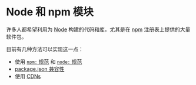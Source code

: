 # Node 和 npm 模块

许多人都希望利用为 [Node](https://nodejs.org/) 构建的代码和库，尤其是在
[npm](https://npmjs.com/) 注册表上提供的大量软件包。

目前有几种方法可以实现这一点：

- 使用 [`npm:` 规范](./npm_specifiers.md) 和
  [`node:` 规范](./node_specifiers.md)
- [package.json 兼容性](./package_json.md)
- 使用 [CDNs](./cdns.md)
